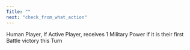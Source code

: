 ```yaml
---
Title: ""
next: "check_from_what_action"
---
```


Human Player, If Active Player, receives 1 Military Power if it is their first Battle victory this Turn
